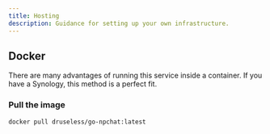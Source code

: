 ```yaml
---
title: Hosting
description: Guidance for setting up your own infrastructure.
---
```

## Docker
There are many advantages of running this service inside a container. If you have a Synology, this method is a perfect fit.

### Pull the image
```bash
docker pull druseless/go-npchat:latest
```
